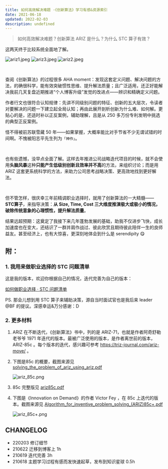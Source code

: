 ```yaml
---
title: 如何高效解决难题 ·《创新算法》学习有感&资源索引
date: 2021-06-18
updated: 2022-02-03
description: undefined
---
```


> 如何高效解决难题？创新算法 ARIZ 是什么？为什么 STC 算子有效？

这两天终于比较系统全面地了解。


![ariz1.jpeg](https://ishanshan.zoomquiet.top/share/ariz1.jpeg ':size=220')
![ariz3.jpeg](https://ishanshan.zoomquiet.top/share/ariz3.jpeg ':size=220')
![ariz2.jpeg](https://ishanshan.zoomquiet.top/share/ariz2.jpeg ':size=220')


<br> 

查阅《创新算法》的过程很多 AHA moment：发现这套定义问题、解决问题的方法，的确很科学，能有效突破惯性思维、提升解法质量；且广泛适用，还正好能解决我前几天复盘近期推进“个人博客升级”发觉的改进点——辨识和精确定义问题。


作者行文也很符合认知规律：先讲不同级别问题的特征、创新的五大层次，令读者对要解决的问题一下建立起全局认知；再由此展开剖析创新为什么难、如何解。更贴心的是，还适时补以正反案例，辅助理解，且是从  250 多万份专利发明中挑选的典型正反案例。


怪不得被前苏联雪藏 50 年——如果掌握，大概率能比对手节省不少无谓试错的时间啊。不愧被阳志平先生列为`「神作」`。

<br> 


也有些遗憾，没早点全面了解。这样去年推进公司战略迭代项目的时候，就不会使用**头脑风暴**这种**只能产生低级别创新且效率并不高**的方法，来组织讨论；而是用 ARIZ 这套更系统科学的方法，来助力公司思考战略决策、更高效地找到更好解法。


<br> 

但不管怎样，很庆幸三年前精调职业选择时，就用了创新算法的一大精髓——**STC算子**，来指导决策：**从 Size, Time, Cost 三大维度推演极大或极小的情况，破除传统意象的心理惯性，提升解法质量**。

结果远超预期：这奠定了我接下来几年蓬勃发展的基础，助我不仅进步飞快，成长加速度也在变大，还结识了一群并肩作战过、彼此欣赏且期待彼此陪伴一生的良师益友。甚至经济上，也有大惊喜，更深刻地体会到什么是 serendipity  😋



## 附：

### 1. 我用来做职业选择的 STC 问题清单

这是我的版本，欢迎你根据自己的情况，迭代完善为自己的版本：

 [如何做职业选择 · STC 问题清单](/cmty/tips_career_choice)

PS. 那会儿想到用 STC 算子来辅助决策，源自当时面试官也是我后来 leader  @BF 的提议。深感幸运&万分感谢：D


### 2. 更多材料


1. ARIZ 在不断迭代，《创新算法》书中，列的是 ARIZ-71，也就是作者阿奇舒勒老爷爷 1971 年迭代的版本。最被广泛使用的版本，是作者离世前的版本， ARIZ-85c 。每个版本的迭代，感兴趣可参考 https://triz-journal.com/ariz-move/  。

2. 下图是85c 的概要，截图来源见 [solving_the_problem_of_ariz_using_ariz.pdf](https://ishanshan.zoomquiet.top/clipping/solving_the_problem_of_ariz_using_ariz.pdf)  

    ![ariz_85c.png](https://ishanshan.zoomquiet.top/share/ariz_85c.png ':size=100')



3. 85c 完整版见 [ariz85c.pdf](https://ishanshan.zoomquiet.top/clipping/ariz85c.pdf) 

4. 下图是《Innovation on Demand》的作者 Victor Fey  ，在 85c 上迭代的版本。截图来源见 [Algorithm_for_inventive_problem_solving_(ARIZ)85c+.pdf](https://ishanshan.zoomquiet.top/clipping/algorithm_for_inventive_problem_solving_%28ariz%2985c%2B.pdf) 

    ![ariz_85c+.png](https://ishanshan.zoomquiet.top/share/ariz_85c%2B.png ':size=100')
    
    

## CHANGELOG 

- 220203 修订细节
- 210622 迁移到博客上 1h
- 210619 迭代完善 3h
- 210618 主题学习过程有感而发快速起草，发布到知识星球 0.5h
